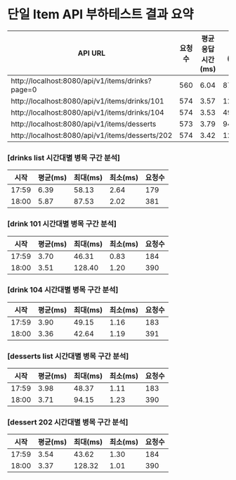# 단일 Item API 부하테스트 결과 요약

| API URL | 요청수 | 평균 응답시간(ms) | 최대(ms) | 최소(ms) | 실패수 | 성공률(%) |
| --- | --- | --- | --- | --- | --- | --- |
| http://localhost:8080/api/v1/items/drinks?page=0 | 560 | 6.04 | 87.53 | 2.02 | 0 | 100.00 |
| http://localhost:8080/api/v1/items/drinks/101 | 574 | 3.57 | 128.40 | 0.83 | 0 | 100.00 |
| http://localhost:8080/api/v1/items/drinks/104 | 574 | 3.53 | 49.15 | 1.16 | 0 | 100.00 |
| http://localhost:8080/api/v1/items/desserts | 573 | 3.79 | 94.15 | 1.11 | 0 | 100.00 |
| http://localhost:8080/api/v1/items/desserts/202 | 574 | 3.42 | 128.32 | 1.01 | 0 | 100.00 |


### [drinks list 시간대별 병목 구간 분석]
| 시작 | 평균(ms) | 최대(ms) | 최소(ms) | 요청수 |
|------|----------|----------|----------|-------|
| 17:59 | 6.39 | 58.13 | 2.64 | 179 |
| 18:00 | 5.87 | 87.53 | 2.02 | 381 |


### [drink 101 시간대별 병목 구간 분석]
| 시작 | 평균(ms) | 최대(ms) | 최소(ms) | 요청수 |
|------|----------|----------|----------|-------|
| 17:59 | 3.70 | 46.31 | 0.83 | 184 |
| 18:00 | 3.51 | 128.40 | 1.20 | 390 |


### [drink 104 시간대별 병목 구간 분석]
| 시작 | 평균(ms) | 최대(ms) | 최소(ms) | 요청수 |
|------|----------|----------|----------|-------|
| 17:59 | 3.90 | 49.15 | 1.16 | 183 |
| 18:00 | 3.36 | 42.64 | 1.19 | 391 |


### [desserts list 시간대별 병목 구간 분석]
| 시작 | 평균(ms) | 최대(ms) | 최소(ms) | 요청수 |
|------|----------|----------|----------|-------|
| 17:59 | 3.98 | 48.37 | 1.11 | 183 |
| 18:00 | 3.71 | 94.15 | 1.23 | 390 |


### [dessert 202 시간대별 병목 구간 분석]
| 시작 | 평균(ms) | 최대(ms) | 최소(ms) | 요청수 |
|------|----------|----------|----------|-------|
| 17:59 | 3.54 | 43.62 | 1.30 | 184 |
| 18:00 | 3.37 | 128.32 | 1.01 | 390 |

